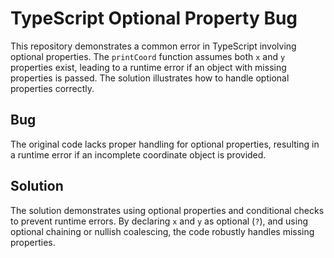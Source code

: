 # TypeScript Optional Property Bug

This repository demonstrates a common error in TypeScript involving optional properties. The `printCoord` function assumes both `x` and `y` properties exist, leading to a runtime error if an object with missing properties is passed.  The solution illustrates how to handle optional properties correctly.

## Bug

The original code lacks proper handling for optional properties, resulting in a runtime error if an incomplete coordinate object is provided. 

## Solution

The solution demonstrates using optional properties and conditional checks to prevent runtime errors. By declaring `x` and `y` as optional (`?`), and using optional chaining or nullish coalescing, the code robustly handles missing properties. 
